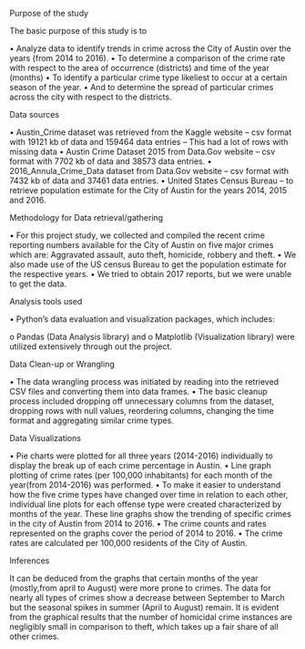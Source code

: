 Purpose of the study

 The basic purpose of this study is to 

  •	Analyze data to identify trends in crime across the City of Austin over the years (from 2014 to 2016).
  •	To determine a comparison of the crime rate with respect to the area of occurrence (districts) and time of the year (months)
  •	To identify a particular crime type likeliest to occur at a certain season of the year.
  •	And to determine the spread of particular crimes across the city with respect to the districts. 

Data sources

  •	Austin_Crime dataset was retrieved from the Kaggle website – csv format with 19121 kb of data and 159464 data entries – This had a      lot of rows with missing data
  •	Austin Crime Dataset 2015 from Data.Gov website – csv format with 7702 kb of data and 38573 data entries.
  •	2016_Annula_Crime_Data dataset from Data.Gov website – csv format with 7432 kb of data and 37461 data entries.
  •	United States Census Bureau – to retrieve population estimate for the City of Austin for the years 2014, 2015 and 2016.

Methodology for Data retrieval/gathering

  •	For this project study, we collected and compiled the recent crime reporting numbers available for the City of Austin on five major   crimes which are: Aggravated assault, auto theft, homicide, robbery and theft.
  •	We also made use of the US census Bureau to get the population estimate for the respective years.
  •	We tried to obtain 2017 reports, but we were unable to get the data. 

Analysis tools used

  •	Python’s data evaluation and visualization packages, which includes:

  o	Pandas (Data Analysis library) and 
  o	Matplotlib (Visualization library) were utilized extensively through out the project.

Data Clean-up or Wrangling

  •	 The data wrangling process was initiated by reading into the retrieved CSV files and converting them into data frames.
  •	The basic cleanup process included dropping off unnecessary columns from the dataset, dropping rows with null values, reordering       columns, changing the time format and aggregating similar crime types.

Data Visualizations

  •	Pie charts were plotted for all three years (2014-2016) individually to display the break up of each crime percentage in Austin.
  •	Line graph plotting of crime rates (per 100,000 inhabitants) for each month of the year(from 2014-2016) was performed. 
  •	To make it easier to understand how the five crime types have changed over time in relation to each other, individual line plots for   each offense type were created characterized by months of the year. These line graphs show the trending of specific crimes in the       city of Austin from 2014 to 2016. 
  •	The crime counts and rates represented on the graphs cover the period of 2014 to 2016.
  •	The crime rates are calculated per 100,000 residents of the City of Austin.

Inferences

It can be deduced from the graphs that certain months of the year (mostly,from april to August) were more prone to crimes. The data for nearly all types of crimes show a decrease between September to March but the seasonal spikes in summer (April to August) remain. It is evident from the graphical results that the number of homicidal crime instances are negligibly small in comparison to theft, which takes up a fair share of all other crimes.


